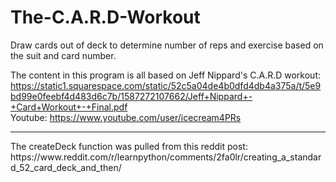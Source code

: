 # The-C.A.R.D-Workout
Draw cards out of deck to determine number of reps and exercise based on the suit and card number.

The content in this program is all based on Jeff Nippard's C.A.R.D workout:
https://static1.squarespace.com/static/52c5a04de4b0dfd4db4a375a/t/5e9bd99e0feebf4d483d6c7b/1587272107662/Jeff+Nippard+-+Card+Workout+-+Final.pdf
<br>
Youtube: https://www.youtube.com/user/icecream4PRs
<hr>
The createDeck function was pulled from this reddit post: https://www.reddit.com/r/learnpython/comments/2fa0lr/creating_a_standard_52_card_deck_and_then/
